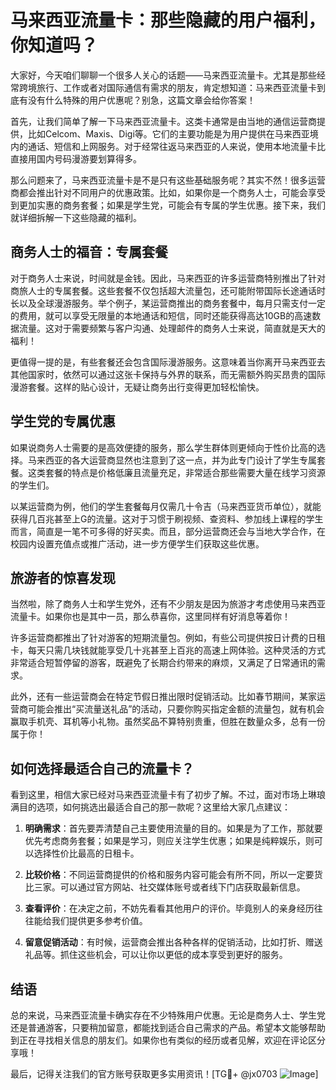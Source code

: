 # 马来西亚流量卡：那些隐藏的用户福利，你知道吗？

大家好，今天咱们聊聊一个很多人关心的话题——马来西亚流量卡。尤其是那些经常跨境旅行、工作或者对国际通信有需求的朋友，肯定想知道：马来西亚流量卡到底有没有什么特殊的用户优惠呢？别急，这篇文章会给你答案！

首先，让我们简单了解一下马来西亚流量卡。这类卡通常是由当地的通信运营商提供，比如Celcom、Maxis、Digi等。它们的主要功能是为用户提供在马来西亚境内的通话、短信和上网服务。对于经常往返马来西亚的人来说，使用本地流量卡比直接用国内号码漫游要划算得多。

那么问题来了，马来西亚流量卡是不是只有这些基础服务呢？其实不然！很多运营商都会推出针对不同用户的优惠政策。比如，如果你是一个商务人士，可能会享受到更加实惠的商务套餐；如果是学生党，可能会有专属的学生优惠。接下来，我们就详细拆解一下这些隐藏的福利。

## 商务人士的福音：专属套餐

对于商务人士来说，时间就是金钱。因此，马来西亚的许多运营商特别推出了针对商旅人士的专属套餐。这些套餐不仅包括超大流量包，还可能附带国际长途通话时长以及全球漫游服务。举个例子，某运营商推出的商务套餐中，每月只需支付一定的费用，就可以享受无限量的本地通话和短信，同时还能获得高达10GB的高速数据流量。这对于需要频繁与客户沟通、处理邮件的商务人士来说，简直就是天大的福利！

更值得一提的是，有些套餐还会包含国际漫游服务。这意味着当你离开马来西亚去其他国家时，依然可以通过这张卡保持与外界的联系，而无需额外购买昂贵的国际漫游套餐。这样的贴心设计，无疑让商务出行变得更加轻松愉快。

## 学生党的专属优惠

如果说商务人士需要的是高效便捷的服务，那么学生群体则更倾向于性价比高的选择。马来西亚的各大运营商显然也注意到了这一点，并为此专门设计了学生专属套餐。这类套餐的特点是价格低廉且流量充足，非常适合那些需要大量在线学习资源的学生们。

以某运营商为例，他们的学生套餐每月仅需几十令吉（马来西亚货币单位），就能获得几百兆甚至上G的流量。这对于习惯于刷视频、查资料、参加线上课程的学生而言，简直是一笔不可多得的好买卖。而且，部分运营商还会与当地大学合作，在校园内设置充值点或推广活动，进一步方便学生们获取这些优惠。

## 旅游者的惊喜发现

当然啦，除了商务人士和学生党外，还有不少朋友是因为旅游才考虑使用马来西亚流量卡。如果你也是其中一员，那么恭喜你，这里同样有好消息等着你！

许多运营商都推出了针对游客的短期流量包。例如，有些公司提供按日计费的日租卡，每天只需几块钱就能享受几十兆甚至上百兆的高速上网体验。这种灵活的方式非常适合短暂停留的游客，既避免了长期合约带来的麻烦，又满足了日常通讯的需求。

此外，还有一些运营商会在特定节假日推出限时促销活动。比如春节期间，某家运营商可能会推出“买流量送礼品”的活动，只要你购买指定金额的流量包，就有机会赢取手机壳、耳机等小礼物。虽然奖品不算特别贵重，但胜在数量众多，总有一份属于你！

## 如何选择最适合自己的流量卡？

看到这里，相信大家已经对马来西亚流量卡有了初步了解。不过，面对市场上琳琅满目的选项，如何挑选出最适合自己的那一款呢？这里给大家几点建议：

1. **明确需求**：首先要弄清楚自己主要使用流量的目的。如果是为了工作，那就要优先考虑商务套餐；如果是学习，则应关注学生优惠；如果是纯粹娱乐，则可以选择性价比最高的日租卡。

2. **比较价格**：不同运营商提供的价格和服务内容可能会有所不同，所以一定要货比三家。可以通过官方网站、社交媒体账号或者线下门店获取最新信息。

3. **查看评价**：在决定之前，不妨先看看其他用户的评价。毕竟别人的亲身经历往往能给我们提供更多参考价值。

4. **留意促销活动**：有时候，运营商会推出各种各样的促销活动，比如打折、赠送礼品等。抓住这些机会，可以让你以更低的成本享受到更好的服务。

## 结语

总的来说，马来西亚流量卡确实存在不少特殊用户优惠。无论是商务人士、学生党还是普通游客，只要稍加留意，都能找到适合自己需求的产品。希望本文能够帮助到正在寻找相关信息的朋友们。如果你也有类似的经历或者见解，欢迎在评论区分享哦！

最后，记得关注我们的官方账号获取更多实用资讯！[TG💪+ @jx0703 ![Image](https://github.com/user-attachments/assets/dbca1d08-cadb-493c-b0ec-ad6f7a83f270)]